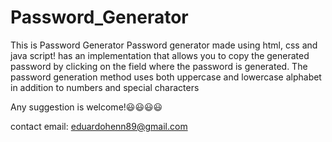 # Password_Generator
This is Password Generator
Password generator made using html, css and java script!
has an implementation that allows you to copy the generated password by clicking on the field where the password is generated.
The password generation method uses both uppercase and lowercase alphabet in addition to numbers and special characters

Any suggestion is welcome!😃😃😃😃

contact email: eduardohenn89@gmail.com
